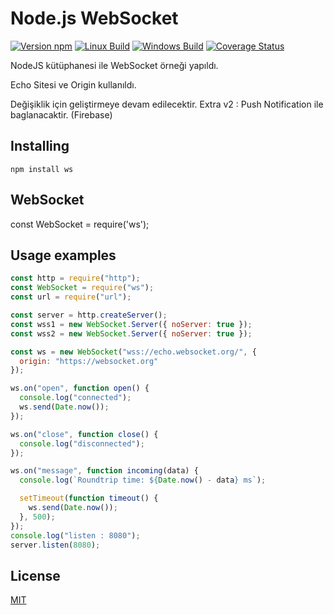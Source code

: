 
#  Node.js WebSocket 

[![Version npm](https://img.shields.io/npm/v/ws.svg?logo=npm)](https://www.npmjs.com/package/ws)
[![Linux Build](https://img.shields.io/travis/websockets/ws/master.svg?logo=travis)](https://travis-ci.com/websockets/ws)
[![Windows Build](https://img.shields.io/appveyor/ci/lpinca/ws/master.svg?logo=appveyor)](https://ci.appveyor.com/project/lpinca/ws)
[![Coverage Status](https://img.shields.io/coveralls/websockets/ws/master.svg)](https://coveralls.io/github/websockets/ws)
  
NodeJS kütüphanesi ile WebSocket örneği yapıldı.

Echo Sitesi ve Origin kullanıldı.

Değişiklik için geliştirmeye devam edilecektir.
Extra v2 : Push Notification ile baglanacaktir. (Firebase)


## Installing

```
npm install ws
```
  
## WebSocket 
 
const WebSocket = require('ws');
  

## Usage examples    
```js
const http = require("http");
const WebSocket = require("ws");
const url = require("url");

const server = http.createServer();
const wss1 = new WebSocket.Server({ noServer: true });
const wss2 = new WebSocket.Server({ noServer: true });

const ws = new WebSocket("wss://echo.websocket.org/", {
  origin: "https://websocket.org"
});

ws.on("open", function open() {
  console.log("connected");
  ws.send(Date.now());
});

ws.on("close", function close() {
  console.log("disconnected");
});

ws.on("message", function incoming(data) {
  console.log(`Roundtrip time: ${Date.now() - data} ms`);

  setTimeout(function timeout() {
    ws.send(Date.now());
  }, 500);
});
console.log("listen : 8080");
server.listen(8080);

```
## License

[MIT](LICENSE)

[changelog]: https://github.com/websockets/ws/releases
[client-report]: http://websockets.github.io/ws/autobahn/clients/
[https-proxy-agent]: https://github.com/TooTallNate/node-https-proxy-agent
[node-zlib-bug]: https://github.com/nodejs/node/issues/8871
[node-zlib-deflaterawdocs]:
  https://nodejs.org/api/zlib.html#zlib_zlib_createdeflateraw_options
[permessage-deflate]: https://tools.ietf.org/html/rfc7692
[server-report]: http://websockets.github.io/ws/autobahn/servers/
[session-parse-example]: ./examples/express-session-parse
[socks-proxy-agent]: https://github.com/TooTallNate/node-socks-proxy-agent
[ws-server-options]:
  https://github.com/websockets/ws/blob/master/doc/ws.md#new-websocketserveroptions-callback
